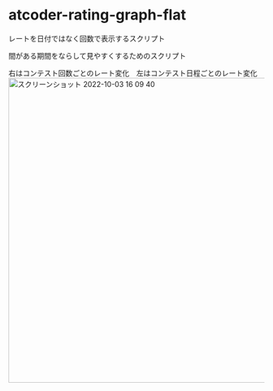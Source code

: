 # atcoder-rating-graph-flat
レートを日付ではなく回数で表示するスクリプト

間がある期間をならして見やすくするためのスクリプト

右はコンテスト回数ごとのレート変化　左はコンテスト日程ごとのレート変化
<img width="600" alt="スクリーンショット 2022-10-03 16 09 40" src="https://user-images.githubusercontent.com/61626658/193519654-6640aeca-cb48-4142-8d97-cfdc7563535e.png">
